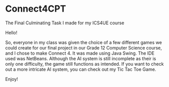 # Connect4CPT
The Final Culminating Task I made for my ICS4UE course

Hello!

So, everyone in my class was given the choice of a few different games we could create for our final project in our Grade 12 Computer Science course, and I chose to make Connect 4.
It was made using Java Swing.
The IDE used was NetBeans.
Although the AI system is still incomplete as their is only one difficulty, the game still functions as intended.
If you want to check out a more intricate AI system, you can check out my Tic Tac Toe Game.

Enjoy!
